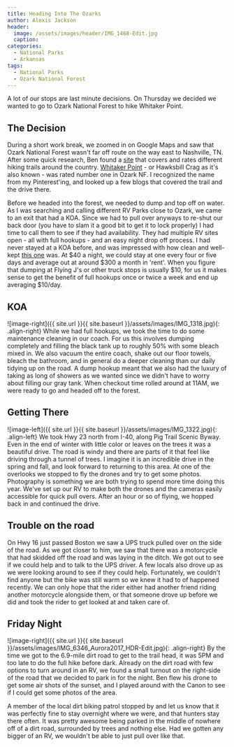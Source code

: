 ```yaml
---
title: Heading Into The Ozarks
author: Alexis Jackson
header:
  image: /assets/images/header/IMG_1468-Edit.jpg
  caption:
categories:
  - National Parks
  - Arkansas
tags:
  - National Parks
  - Ozark National Forest
---
```


A lot of our stops are last minute decisions. On Thursday we decided we wanted to go to Ozark National Forest to hike Whitaker Point.

## The Decision

During a short work break, we zoomed in on Google Maps and saw that Ozark National Forest wasn't far off route on the way east to Nashville, TN. After some quick research, Ben found a [site](https://www.alltrails.com/) that covers and rates different hiking trails around the country. [Whitaker Point](https://www.alltrails.com/trail/us/arkansas/whitaker-point-trail-hawksbill-crag) - or Hawksbill Crag as it's also known - was rated number one in Ozark NF. I recognized the name from my Pinterest'ing, and looked up a few blogs that covered the trail and the drive there.

Before we headed into the forest, we needed to dump and top off on water. As I was searching and calling different RV Parks close to Ozark, we came to an exit that had a KOA. Since we had to pull over anyways to re-shut our back door (you have to slam it a good bit to get it to lock properly) I had time to call them to see if they had availability. They had multiple RV sites open - all with full hookups - and an easy night drop off process. I had never stayed at a KOA before, and was impressed with how clean and well-kept [this one](https://goo.gl/maps/1WyeTjxiu7U2) was. At $40 a night, we could stay at one every four or five days and average out at around $300 a month in 'rent'. When you figure that dumping at Flying J's or other truck stops is usually $10, for us it makes sense to get the benefit of full hookups once or twice a week and end up averaging $10/day.

## KOA

![image-right]({{ site.url }}{{ site.baseurl }}/assets/images/IMG_1318.jpg){: .align-right}
While we had full hookups, we took the time to do some maintenance cleaning in our coach. For us this involves dumping completely and filling the black tank up to roughly 50% with some bleach mixed in. We also vacuum the entire coach, shake out our floor towels, bleach the bathroom, and in general do a deeper cleaning than our daily tidying up on the road. A dump hookup meant that we also had the luxury of taking as long of showers as we wanted since we didn't have to worry about filling our gray tank. When checkout time rolled around at 11AM, we were ready to go and headed off to the forest.

## Getting There

![image-left]({{ site.url }}{{ site.baseurl }}/assets/images/IMG_1322.jpg){: .align-left}
We took Hwy 23 north from I-40, along Pig Trail Scenic Byway. Even in the end of winter with little color or leaves on the trees it was a beautiful drive. The road is windy and there are parts of it that feel like driving through a tunnel of trees. I imagine it is an incredible drive in the spring and fall, and look forward to returning to this area. At one of the overlooks we stopped to fly the drones and try to get some photos. Photography is something we are both trying to spend more time doing this year. We've set up our RV to make both the drones and the cameras easily accessible for quick pull overs. After an hour or so of flying, we hopped back in and continued the drive.

## Trouble on the road

On Hwy 16 just passed Boston we saw a UPS truck pulled over on the side of the road. As we got closer to him, we saw that there was a motorcycle that had skidded off the road and was laying in the ditch. We got out to see if we could help and to talk to the UPS driver. A few locals also drove up as we were looking around to see if they could help. Fortunately, we couldn't find anyone but the bike was still warm so we knew it had to of happened recently. We can only hope that the rider either had another friend riding another motorcycle alongside them, or that someone drove up before we did and took the rider to get looked at and taken care of.

## Friday Night

![image-right]({{ site.url }}{{ site.baseurl }}/assets/images/IMG_6346_Aurora2017_HDR-Edit.jpg){: .align-right}
By the time we got to the 6.9-mile dirt road to get to the trail head, it was 5PM and too late to do the full hike before dark. Already on the dirt road with few options to turn around in an RV, we found a small turnout on the right-side of the road that we decided to park in for the night. Ben flew his drone to get some air shots of the sunset, and I played around with the Canon to see if I could get some photos of the area.

A member of the local dirt biking patrol stopped by and let us know that it was perfectly fine to stay overnight where we were, and that hunters stay there often. It was pretty awesome being parked in the middle of nowhere off of a dirt road, surrounded by trees and nothing else. Had we gotten any bigger of an RV, we wouldn't be able to just pull over like that.
